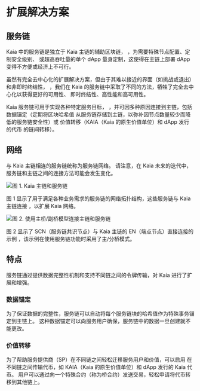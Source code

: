 # 扩展解决方案

## 服务链<a id="service-chain"></a>

Kaia 中的服务链是独立于 Kaia 主链的辅助区块链，
，为需要特殊节点配置、定制安全级别、
或超高吞吐量的单个 dApp 量身定制，这使得在主链上部署 dApp 变得不方便或经济上不可行。

虽然有完全去中心化的扩展解决方案，但由于其难以接近的界面（如挑战或退出）和非即时终结性，
，我们在 Kaia 的服务链中采取了不同的方法，牺牲了完全去中心化以获得更好的可用性、
即时终结性、高性能和高可用性。

Kaia 服务链可用于实现各种特定服务目标，
，并可因多种原因连接到主链，包括数据锚定（定期将区块哈希值
从服务链存储到主链，以弥补因节点数量较少而降低的服务链安全性）或
价值转移（KAIA（Kaia 的原生价值单位）和 dApp 发行的代币
的链间转移）。

## 网络<a id="network"></a>

与 Kaia 主链相连的服务链统称为服务链网络。
请注意，在 Kaia 未来的迭代中，服务链和主链之间的连接方法可能会发生变化。

![图 1. Kaia 主链和服务链](/img/learn/mainchain_servicechain.png)

图 1 显示了用于满足各种业务需求的服务链的网络拓扑结构，这些服务链与 Kaia 主链连接
，以扩展 Kaia 网络。

![图 2. 使用主桥/副桥模型连接主链和服务链](/img/learn/sc_connection.png)

图 2 显示了 SCN（服务链共识节点）与 Kaia 主链的 EN（端点节点）直接连接的示例
，该示例在使用服务链功能时采用了主/分桥模式。

## 特点<a id="features"></a>

服务链通过提供数据完整性机制和支持不同链之间的令牌传输，对 Kaia 进行了扩展和增强。

### 数据锚定<a id="data-anchoring"></a>

为了保证数据的完整性，服务链可以自动将每个服务链块的哈希值作为特殊事务锚定到主链上。
这种数据锚定可以向服务用户确保，服务链中的数据一旦创建就不能更改。

### 价值转移<a id="value-transfer"></a>

为了帮助服务提供商（SP）在不同链之间轻松迁移服务用户和价值，可以启用
在不同链之间传输代币，如 KAIA（Kaia 的原生价值单位）和 dApp 发行的 Kaia 代币。
用户可以通过向一个特殊合约（称为桥合约）发送交易，轻松申请将代币转移到其他链上。
